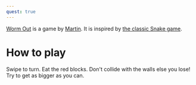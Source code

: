 ```yaml
---
quest: true
---
```


[Worm Out](https://fancade.page.link/XCbk) is a game by [Martin](https://www.fancade.com/wiki/Martin%20Magni.md). It is inspired by [the classic Snake game](https://en.wikipedia.org/wiki/Snake_(video_game_genre)).

# How to play
Swipe to turn. Eat the red blocks. Don't collide with the walls else you lose! Try to get as bigger as you can.
